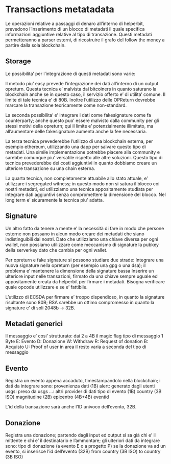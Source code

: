 Transactions metatadata
=======================

Le operazioni relative a passaggi di denaro all’interno di helperbit, prevedono l’inserimento di un blocco di metadati il quale specifica informazioni aggiuntive relative al tipo di transazione. Questi metadati permetteranno a parser esterni, di ricostruire il grafo del follow the money a partire dalla sola blockchain. 


Storage
-------

Le possibilita’ per l’integrazione di questi metadati sono varie: 

Il metodo piu’ easy prevede l’integrazione dei dati all’interno di un output opreturn. Questa tecnica e’ malvista dai bitcoiners in quanto saturano la blockchain anche se in questo caso, il servizio offerto e’ di utilita’ comune. Il limite di tale tecnica e’ di 80B. Inoltre l’utilizzo delle OPReturn dovrebbe marcare la transazione teoricamente come non-standard.

La seconda possibilita’ e’ integrare i dati come fakesignature come fa counterparty; anche questo puo’ essere malvisto dalla community per gli stessi motivi della opreturn; qui il limite e’ potenzialmente illimitato, ma all’aumentare delle fakesignature aumenta anche la fee necessaria.

La terza tecnica prevederebbe l’utilizzo di una blockchain esterna, per esempio ethereum, utilizzando una dapp per salvare questo tipo di metadati. Una simile implementazione potrebbe piacere alla community e sarebbe comunque piu’ versatile rispetto alle altre soluzioni. Questo tipo di tecnica prevederebbe dei costi aggiuntivi in quanto dobbiamo creare un ulteriore transazione su una chain esterna.

La quarta tecnica, non completamente attuabile allo stato attuale, e’ utilizzare i segregated witness; in questo modo non si satura il blocco coi nostri metadati, ed utilizziamo una tecnica appositamente studiata per integrare dati aggiuntivi senza compromettere la dimensione del blocco. Nel long term e’ sicuramente la tecnica piu’ adatta.



Signature
---------

Un altro fatto da tenere a mente e’ la necessità di fare in modo che persone esterne non possano in alcun modo creare dei metadati che siano indistinguibili dai nostri. Dato che utilizziamo una chiave diversa per ogni wallet, non possiamo utilizzare come meccanismo di signature la pubkey della serverkey dato che cambia per ogni wallet.

Per opreturn e fake signature si possono studiare due strade:
Integrare una nuova signature nella opreturn (per esempio una gpg o una dsa); il problema e’ mantenere la dimensione della signature bassa
Inserire un ulteriore input nelle transazioni, firmato da una chiave sempre uguale ed appositamente creata da helperbit per firmare i metadati. Bisogna verificare quale opcode utilizzare e se e’ fattibile.

L’utilizzo di ECSDA per firmare e’ troppo dispendioso, in quanto la signature risultante sono 80B; RSA sarebbe un ottimo compromesso in quanto la signature e’ di soli 2048b -> 32B.



Metadati generici
-----------------

Il messaggio e’ cosi’ strutturato:
dai 2 a 4B il magic flag
tipo di messaggio 1 Byte
E: Evento
D: Donazione
W: Withdraw
R: Request of donation
B: Acquisto
U: Proof of user in area
il resto varia a seconda del tipo di messaggio



Evento
------

Registra un evento appena accaduto, timestampandolo nella blockchain; i dati da integrare sono:
provenienza dati (1B)
alert: generato dagli utenti
usgs: preso da usgs
…: altri provider di dati
tipo di evento (1B)
country (3B ISO)
magnitudine (2B)
epicentro (4B+4B)
eventid

L’id della transazione sarà anche l’ID univoco dell’evento, 32B.



Donazione
------

Registra una donazione; partendo dagli input ed output si sa già chi e’ il mittente e chi e’ il destinatario e l’ammontare; gli ulteriori dati da integrare sono:
tipo di donazione (a evento E o a progetto P)
se la donazione va ad un evento, si inserisce l’id dell’evento (32B)
from country (3B ISO)
to country (3B ISO)



